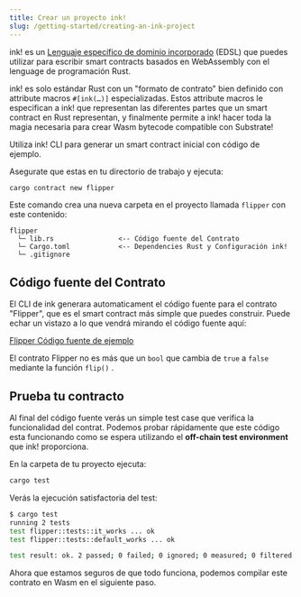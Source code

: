 ```yaml
---
title: Crear un proyecto ink!
slug: /getting-started/creating-an-ink-project
---
```


ink! es un [Lenguaje específico de dominio incorporado](https://wiki.haskell.org/Embedded_domain_specific_language) (EDSL) que puedes utilizar para escribir smart contracts basados en WebAssembly con el lenguage de programación Rust.

ink! es solo estándar Rust con un "formato de contrato" bien definido con attribute macros `#[ink(…)]` especializadas. Estos attribute macros le especifican a ink! que representan las diferentes partes que un smart contract en Rust representan, y finalmente permite a ink! hacer toda la magia necesaria para crear Wasm bytecode compatible con Substrate!

Utiliza ink! CLI para generar un smart contract inicial con código de ejemplo.

Asegurate que estas en tu directorio de trabajo y ejecuta:

```bash
cargo contract new flipper
```

Este comando crea una nueva carpeta en el proyecto llamada `flipper` con este contenido:

```
flipper
  └─ lib.rs                <-- Código fuente del Contrato
  └─ Cargo.toml            <-- Dependencies Rust y Configuración ink! 
  └─ .gitignore
```

## Código fuente del Contrato

El CLI de ink generara automaticament el código fuente para el contrato "Flipper", que es el smart contract más simple que puedes construir. Puede echar un vistazo a lo que vendrá mirando el código fuente aquí:

[Flipper Código fuente de ejemplo](https://github.com/paritytech/ink/blob/v3.0.0-rc8/examples/flipper/lib.rs)

El contrato Flipper no es más que un `bool` que cambia de `true` a `false` mediante la función `flip()` . 

## Prueba tu contracto

Al final del código fuente verás un simple test case que verifica la funcionalidad del contrat. Podemos probar rápidamente que este código esta funcionando como se espera utilizando el **off-chain test environment** que ink! proporciona.

En la carpeta de tu proyecto ejecuta:

```bash
cargo test
```

Verás la ejecución satisfactoria del test:

```bash
$ cargo test
running 2 tests
test flipper::tests::it_works ... ok
test flipper::tests::default_works ... ok

test result: ok. 2 passed; 0 failed; 0 ignored; 0 measured; 0 filtered out
```
Ahora que estamos seguros de que todo funciona, podemos compilar este contrato en Wasm en el siguiente paso.


